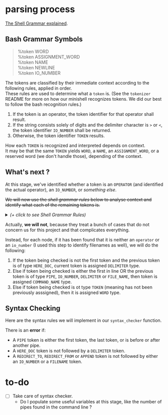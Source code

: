 # parsing process

[The Shell Grammar explained](https://pubs.opengroup.org/onlinepubs/9699919799/utilities/V3_chap02.html#tag_18_100).

## Bash Grammar Symbols

> %token  WORD  
> %token  ASSIGNMENT_WORD  
> %token  NAME  
> %token  NEWLINE  
> %token  IO_NUMBER  

The tokens are classified by their immediate context according to the following rules, applied in order.  
These rules are used to determine what a `token` is. (See the `tokenizer` README for more on how our minishell recognizes tokens. We did our best to follow the bash recognition rules.)  

1. If the token is an operator, the token identifier for that operator shall result.
2. If the string consists solely of digits and the delimiter character is `>` or `<`, the token identifier `IO_NUMBER` shall be returned.
3. Otherwise, the token identifier `TOKEN` results.

How each `TOKEN` is recognized and interpreted depends on context.  
It may be that the same `TOKEN` yields `WORD`, a `NAME`, an `ASSIGNMENT_WORD`, or a reserved word (we don't handle those), depending of the context.  

## What's next ?

At this stage, we've identified whether a token is an `OPERATOR` (and identified the actual operator), an `IO_NUMBER`, or *something else*.

~~We will now use the *shell grammar rules* below to analyse context and identify what each of the remaining tokens is.~~

<details>
<summary> <i>(+ click to see Shell Grammar Rules)</i> </summary>

## Shell grammar rules

1. `[Command Name]`
   - [ ] OK
    - When the `TOKEN` is exactly a reserved word, the token identifier for that reserved word shall result.
    - Otherwise, the token `WORD` shall be returned.
    - Also, if the parser is in any state where only a reserved word could be the next correct token, proceed as above.
    - > Rule 1 is not directly referenced in the grammar, but is referred to by other rules, or applies globally.
2. `[Redirection to or from filename]`
   - [ ] OK
    - The expansions specified in [Redirection](https://pubs.opengroup.org/onlinepubs/9699919799/utilities/V3_chap02.html#tag_18_07) shall occur.
      - [ ] I have no idea what this means I can't find the correct section.
    - As specified there (??), exactly one field can result (or the result is unspecified), and there are additional requirements on pathname expansion.
3. `[Redirection from here-document]`
   - [ ] OK
   - Quote removal shall be applied to the word to determine the delimiter.
4. `[Case statement termination]` (**NOT HANDLED**)
   - [ ] OK
   - When the `TOKEN` is exactly the reserved word `esac`, the token identifier for `esac` shall result. Otherwise, the token `WORD` shall be returned.
5. `[NAME in for]` (**NOT HANDLED**)
   - [ ] OK
   - When the `TOKEN` meets the requirements for a name, the token identifier `NAME` shall result. Otherwise, the token `WORD` shall be returned.
   - Name requirements: In the shell command language, a word consisting solely of underscores, digits, and alphabetics from the portable character set. The first character of a name is not a digit.
   - **We don't handle for statements.**
6. `[Third word of for and case]` (**NOT HANDLED**)
   - [ ] OK
   - We don't handle this.
7. `[Assigment preceding command name]`  
   - [ ] OK
   `a.` [When the first word]
      - If the `TOKEN` does not contain the character `=`, `Rule 1` is applied.
      - Otherwise, `Rule 7b` is applied.  
   
   `b.` [Not the first word]
      - If the `TOKEN` contains an unquoted `=` character that is not part of an embedded parameter expansion, command substitution, or arithmetic expansion construct:
        - If the `TOKEN` begins with `=`, then `Rule 1` is applied.
        - If all the characters in the `TOKEN` preceding the first such `=` form a valid [name](https://pubs.opengroup.org/onlinepubs/9699919799/basedefs/V1_chap03.html#tag_03_235), the token `ASSIGNMENT_WORD` shall be returned.
          - Otherwise, it is unspecified whether `Rule 1` is applied or `ASSIGNMENT_WORD` is returned. (ah bah super merci bash)
      - Otherwise, rule 1 shall be applied.
    Assignment to the name within a returned `ASSIGNMENT_WORD` token shall occur as specified in [Simple Commands](https://pubs.opengroup.org/onlinepubs/9699919799/utilities/V3_chap02.html#tag_18_09_01).
8. `[NAME in function]`
   - [ ] OK
   - When the `TOKEN` is exactly a reserved word (we don't care for those), the token identifier for that reserved word shall result.
   - Otherwise, then the `TOKEN` meets the requirements for a name, the token identifier `NAME` shall result.
   - Otherwise, `Rule 7` applies.
9. `[Body of function]`
   - [ ] OK
   - We don't handle functions.
   - Word expansion and assignment shall never occur, even when required by the rules above, when this rule is being parsed.
   - Each `TOKEN` that might either be expanded or have assignment applied to it shall instead be returned as a single `WORD` consisting only of characters that are exactly the token described in [Token Recognition](https://pubs.opengroup.org/onlinepubs/9699919799/utilities/V3_chap02.html#tag_18_03).


</details>

Actually, **we will not**, because they treat a bunch of cases that do not concern us for this project and that complicates everything.

Instead, for each node, if it has been found that it is neither an `operator` or an `io_number` (I used this step to identify filenames as well), we will do the following:
   1. If the token being checked is not the first token and the previous token is of type `HERE_DOC`, current token is assigned `DELIMITER` type.
   2. Else if token being checked is either the first in line OR the previous token is of type `PIPE`, `IO_NUMBER`, `DELIMITER` or `FILE_NAME`, then token is assigned `COMMAND_NAME` type. 
   3. Else if token being checked is ot type `TOKEN` (meaning has not been previously asssigned), then it is assigned `WORD` type.

## Syntax Checking

Here are the syntax rules we will implement in our `syntax_checker` function.

There is an **error** if:
   - A `PIPE` token is either the first token, the last token, or is before or after another pipe.
   - A `HERE_DOC` token is not followed by a `DELIMITER` token.
   - A `REDIRECT_TO`, `REDIRECT_FROM` or `APPEND` token is not followed by either an `IO_NUMBER` or a `FILENAME` token.


# to-do

- [ ] Take care of syntax checker.
   - Do I populate some useful variables at this stage, like the number of pipes found in the command line ?
